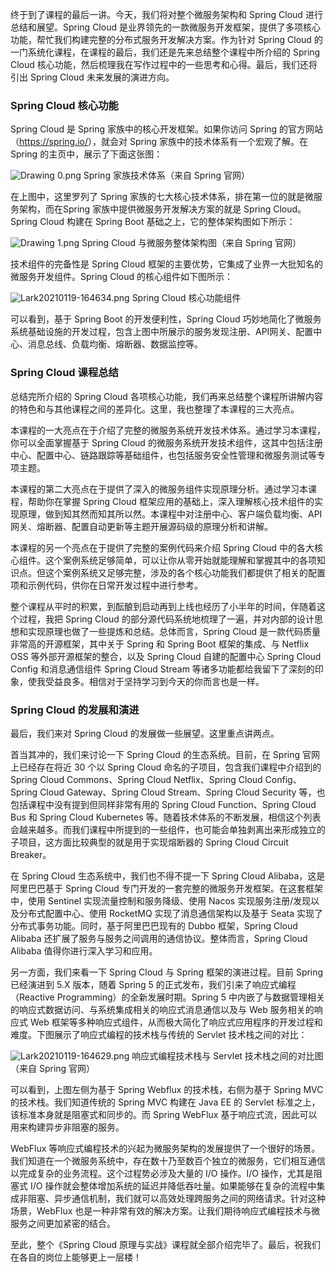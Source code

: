 终于到了课程的最后一讲。今天，我们将对整个微服务架构和 Spring Cloud 进行总结和展望。Spring Cloud 是业界领先的一款微服务开发框架，提供了多项核心功能，帮忙我们构建完整的分布式服务开发解决方案。作为针对 Spring Cloud 的一门系统化课程，在课程的最后，我们还是先来总结整个课程中所介绍的 Spring Cloud 核心功能，然后梳理我在写作过程中的一些思考和心得。最后，我们还将引出 Spring Cloud 未来发展的演进方向。

### Spring Cloud 核心功能

Spring Cloud 是 Spring 家族中的核心开发框架。如果你访问 Spring 的官方网站（<https://spring.io/>），就会对 Spring 家族中的技术体系有一个宏观了解。在 Spring 的主页中，展示了下面这张图：

<Image alt="Drawing 0.png" src="https://s0.lgstatic.com/i/image/M00/8F/0F/CgqCHmAGnIaAVoQUAACRuk5Qiko727.png"/>  
Spring 家族技术体系（来自 Spring 官网）

在上图中，这里罗列了 Spring 家族的七大核心技术体系，排在第一位的就是微服务架构，而在Spring 家族中提供微服务开发解决方案的就是 Spring Cloud。Spring Cloud 构建在 Spring Boot 基础之上，它的整体架构图如下所示：

<Image alt="Drawing 1.png" src="https://s0.lgstatic.com/i/image/M00/8F/0F/CgqCHmAGnI6AYQo4AAA1B5IapO8788.png"/>  
Spring Cloud 与微服务整体架构图（来自 Spring 官网）

技术组件的完备性是 Spring Cloud 框架的主要优势，它集成了业界一大批知名的微服务开发组件。Spring Cloud 的核心组件如下图所示：

<Image alt="Lark20210119-164634.png" src="https://s0.lgstatic.com/i/image/M00/8F/04/Ciqc1GAGnJWATwDmAAL0w96R-zg577.png"/>  
Spring Cloud 核心功能组件

可以看到，基于 Spring Boot 的开发便利性，Spring Cloud 巧妙地简化了微服务系统基础设施的开发过程，包含上图中所展示的服务发现注册、API网关、配置中心、消息总线、负载均衡、熔断器、数据监控等。

### Spring Cloud 课程总结

总结完所介绍的 Spring Cloud 各项核心功能，我们再来总结整个课程所讲解内容的特色和与其他课程之间的差异化。这里，我也整理了本课程的三大亮点。

本课程的一大亮点在于介绍了完整的微服务系统开发技术体系。通过学习本课程，你可以全面掌握基于 Spring Cloud 的微服务系统开发技术组件，这其中包括注册中心、配置中心、链路跟踪等基础组件，也包括服务安全性管理和微服务测试等专项主题。

本课程的第二大亮点在于提供了深入的微服务组件实现原理分析。通过学习本课程，帮助你在掌握 Spring Cloud 框架应用的基础上，深入理解核心技术组件的实现原理，做到知其然而知其所以然。本课程中对注册中心、客户端负载均衡、API网关、熔断器、配置自动更新等主题开展源码级的原理分析和讲解。

本课程的另一个亮点在于提供了完整的案例代码来介绍 Spring Cloud 中的各大核心组件。这个案例系统足够简单，可以让你从零开始就能理解和掌握其中的各项知识点。但这个案例系统又足够完整，涉及的各个核心功能我们都提供了相关的配置项和示例代码，供你在日常开发过程中进行参考。

整个课程从平时的积累，到酝酿到启动再到上线也经历了小半年的时间，伴随着这个过程，我把 Spring Cloud 的部分源代码系统地梳理了一遍，并对内部的设计思想和实现原理也做了一些提炼和总结。总体而言，Spring Cloud 是一款代码质量非常高的开源框架，其中关于 Spring 和 Spring Boot 框架的集成、与 Netflix OSS 等外部开源框架的整合，以及 Spring Cloud 自建的配置中心 Spring Cloud Config 和消息通信组件 Spring Cloud Stream 等诸多功能都给我留下了深刻的印象，使我受益良多。相信对于坚持学习到今天的你而言也是一样。

### Spring Cloud 的发展和演进

最后，我们来对 Spring Cloud 的发展做一些展望。这里重点讲两点。

首当其冲的，我们来讨论一下 Spring Cloud 的生态系统。目前，在 Spring 官网上已经存在将近 30 个以 Spring Cloud 命名的子项目，包含我们课程中介绍到的 Spring Cloud Commons、Spring Cloud Netflix、Spring Cloud Config、Spring Cloud Gateway、Spring Cloud Stream、Spring Cloud Security 等，也包括课程中没有提到但同样非常有用的 Spring Cloud Function、Spring Cloud Bus 和 Spring Cloud Kubernetes 等。随着技术体系的不断发展，相信这个列表会越来越多。而我们课程中所提到的一些组件，也可能会单独剥离出来形成独立的子项目，这方面比较典型的就是用于实现熔断器的 Spring Cloud Circuit Breaker。

在 Spring Cloud 生态系统中，我们也不得不提一下 Spring Cloud Alibaba，这是阿里巴巴基于 Spring Cloud 专门开发的一套完整的微服务开发框架。在这套框架中，使用 Sentinel 实现流量控制和服务降级、使用 Nacos 实现服务注册/发现以及分布式配置中心、使用 RocketMQ 实现了消息通信架构以及基于 Seata 实现了分布式事务功能。同时，基于阿里巴巴现有的 Dubbo 框架，Spring Cloud Alibaba 还扩展了服务与服务之间调用的通信协议。整体而言，Spring Cloud Alibaba 值得你进行深入学习和应用。

另一方面，我们来看一下 Spring Cloud 与 Spring 框架的演进过程。目前 Spring 已经演进到 5.X 版本，随着 Spring 5 的正式发布，我们引来了响应式编程（Reactive Programming）的全新发展时期。Spring 5 中内嵌了与数据管理相关的响应式数据访问、与系统集成相关的响应式消息通信以及与 Web 服务相关的响应式 Web 框架等多种响应式组件，从而极大简化了响应式应用程序的开发过程和难度。下图展示了响应式编程的技术栈与传统的 Servlet 技术栈之间的对比：

<Image alt="Lark20210119-164629.png" src="https://s0.lgstatic.com/i/image2/M01/06/F0/CgpVE2AGnKaAKU7_AAHMAtG9fS4245.png"/>  
响应式编程技术栈与 Servlet 技术栈之间的对比图（来自 Spring 官网）

可以看到，上图左侧为基于 Spring Webflux 的技术栈，右侧为基于 Spring MVC 的技术栈。我们知道传统的 Spring MVC 构建在 Java EE 的 Servlet 标准之上，该标准本身就是阻塞式和同步的。而 Spring WebFlux 基于响应式流，因此可以用来构建异步非阻塞的服务。

WebFlux 等响应式编程技术的兴起为微服务架构的发展提供了一个很好的场景。我们知道在一个微服务系统中，存在数十乃至数百个独立的微服务，它们相互通信以完成复杂的业务流程。这个过程势必涉及大量的 I/O 操作。I/O 操作，尤其是阻塞式 I/O 操作就会整体增加系统的延迟并降低吞吐量。如果能够在复杂的流程中集成非阻塞、异步通信机制，我们就可以高效处理跨服务之间的网络请求。针对这种场景，WebFlux 也是一种非常有效的解决方案。让我们期待响应式编程技术与微服务之间更加紧密的结合。

至此，整个《Spring Cloud 原理与实战》课程就全部介绍完毕了。最后，祝我们在各自的岗位上能够更上一层楼！
